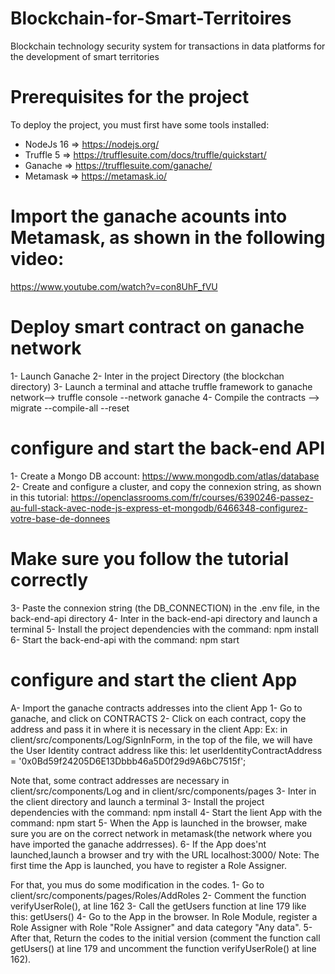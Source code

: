 # Blockchain-for-Smart-Territoires
Blockchain technology security system for transactions in data platforms for the development of smart territories

# Prerequisites for the project

To deploy the project, you must first have some tools installed:
- NodeJs 16 => https://nodejs.org/
- Truffle 5 => https://trufflesuite.com/docs/truffle/quickstart/
- Ganache => https://trufflesuite.com/ganache/
- Metamask => https://metamask.io/

# Import the ganache acounts into Metamask, as shown in the following video:
https://www.youtube.com/watch?v=con8UhF_fVU

# Deploy smart contract on ganache network
1- Launch Ganache
2- Inter in the project Directory (the blockchan directory)
3- Launch a terminal and attache truffle framework to ganache network--> truffle console --network ganache
4- Compile the contracts --> migrate --compile-all --reset

# configure and start the back-end API
1- Create a Mongo DB account: https://www.mongodb.com/atlas/database
2- Create and configure a cluster, and copy the connexion string, as shown in this tutorial: https://openclassrooms.com/fr/courses/6390246-passez-au-full-stack-avec-node-js-express-et-mongodb/6466348-configurez-votre-base-de-donnees

# Make sure you follow the tutorial correctly

3- Paste the connexion string (the DB_CONNECTION) in the .env file, in the back-end-api directory
4- Inter in the back-end-api directory and launch a terminal
5- Install the project dependencies with the command: npm install
6- Start the back-end-api with the command: npm start

# configure and start the client App
A- Import the ganache contracts addresses into the client App
1- Go to ganache, and click on CONTRACTS
2- Click on each contract, copy the address and pass it in where it is necessary in the client App:
Ex: in client/src/components/Log/SignInForm, in the top of the file, we will have the User Identity contract address like this: let userIdentityContractAddress = '0x0Bd59f24205D6E13Dbbb46a5D0f29d9A6bC7515f';

Note that, some contract addresses are necessary in client/src/components/Log and in client/src/components/pages
3- Inter in the client directory and launch a terminal
3- Install the project dependencies with the command: npm install
4- Start the lient App with the command: npm start
5- When the App is launched in the browser, make sure you are on the correct network in metamask(the network where you have imported the ganache addrresses).
6- If the App does'nt launched,launch a browser and try with the URL localhost:3000/
Note: The first time the App is launched, you have to register a Role Assigner.

For that, you mus do some modification in the codes.
1- Go to client/src/components/pages/Roles/AddRoles
2- Comment the function verifyUserRole(), at line 162
3- Call the getUsers function at line 179 like this: getUsers()
4- Go to the App in the browser. In Role Module, register a Role Assigner with Role "Role Assigner" and data category "Any data".
5- After that, Return the codes to the initial version (comment the function call getUsers() at line 179 and uncomment the function verifyUserRole() at line 162).
